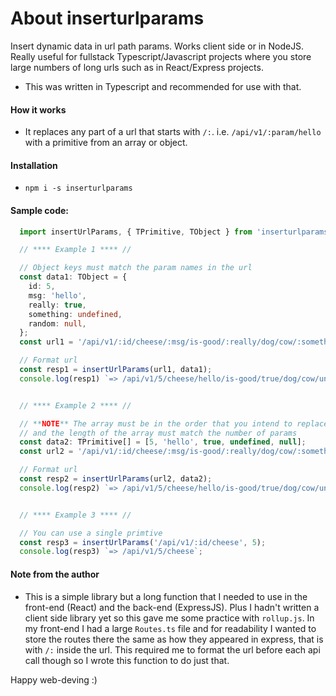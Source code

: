 # About inserturlparams

Insert dynamic data in url path params. Works client side or in NodeJS. Really useful
for fullstack Typescript/Javascript projects where you store large numbers of long urls 
such as in React/Express projects.

- This was written in Typescript and recommended for use with that.


#### How it works

- It replaces any part of a url that starts with `/:`. i.e. `/api/v1/:param/hello` 
with a primitive from an array or object.


#### Installation

- `npm i -s inserturlparams`


#### Sample code:

```typescript
  import insertUrlParams, { TPrimitive, TObject } from 'inserturlparams';

  // **** Example 1 **** //

  // Object keys must match the param names in the url
  const data1: TObject = {
    id: 5,
    msg: 'hello',
    really: true,
    something: undefined,
    random: null,
  };
  const url1 = '/api/v1/:id/cheese/:msg/is-good/:really/dog/cow/:something/:random';

  // Format url
  const resp1 = insertUrlParams(url1, data1);
  console.log(resp1) `=> /api/v1/5/cheese/hello/is-good/true/dog/cow/undefined/null`;


  // **** Example 2 **** //

  // **NOTE** The array must be in the order that you intend to replace them with in the url
  // and the length of the array must match the number of params
  const data2: TPrimitive[] = [5, 'hello', true, undefined, null];
  const url2 = '/api/v1/:id/cheese/:msg/is-good/:really/dog/cow/:something/:random';

  // Format url
  const resp2 = insertUrlParams(url2, data2);
  console.log(resp2) `=> /api/v1/5/cheese/hello/is-good/true/dog/cow/undefined/null`;


  // **** Example 3 **** //

  // You can use a single primtive 
  const resp3 = insertUrlParams('/api/v1/:id/cheese', 5);
  console.log(resp3) `=> /api/v1/5/cheese`;
```

#### Note from the author

- This is a simple library but a long function that I needed to use in the front-end 
(React) and the back-end (ExpressJS). Plus I hadn't written a client side library yet
so this gave me some practice with `rollup.js`. In my front-end I had a large `Routes.ts` file 
and for readability I wanted to store the routes there the same as how they appeared 
in express, that is with `/:` inside the url. This required me to format the url before 
each api call though so I wrote this function to do just that.

Happy web-deving :)
